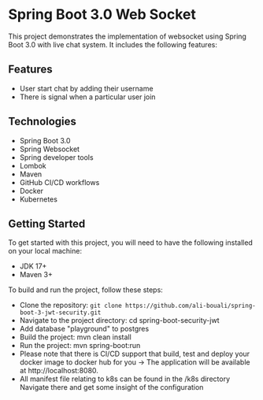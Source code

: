 # Spring Boot 3.0 Web Socket
This project demonstrates the implementation of websocket using Spring Boot 3.0 with live chat system. It includes the following features:

## Features
* User start chat by adding their username
* There is signal when a particular user join


## Technologies
* Spring Boot 3.0
* Spring Websocket
* Spring developer tools
* Lombok
* Maven
* GitHub CI/CD workflows
* Docker
* Kubernetes

## Getting Started
To get started with this project, you will need to have the following installed on your local machine:

* JDK 17+
* Maven 3+


To build and run the project, follow these steps:

* Clone the repository: `git clone https://github.com/ali-bouali/spring-boot-3-jwt-security.git`
* Navigate to the project directory: cd spring-boot-security-jwt
* Add database "playground" to postgres
* Build the project: mvn clean install
* Run the project: mvn spring-boot:run
* Please note that there is CI/CD support that build, test and deploy your docker image to docker hub for you
  -> The application will be available at http://localhost:8080.
* All manifest file relating to k8s can be found in the /k8s directory
Navigate there and get some insight of the configuration
